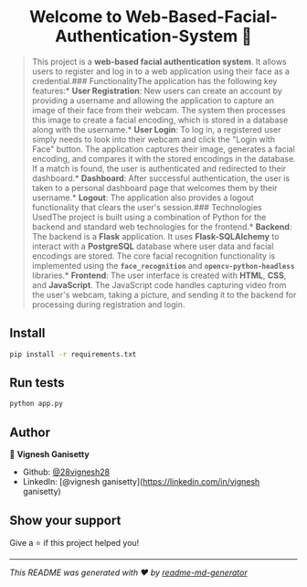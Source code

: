 <h1 align="center">Welcome to Web-Based-Facial-Authentication-System 👋</h1>
<p>
</p>

> This project is a **web-based facial authentication system**. It allows users to register and log in to a web application using their face as a credential.### FunctionalityThe application has the following key features:* **User Registration**: New users can create an account by providing a username and allowing the application to capture an image of their face from their webcam. The system then processes this image to create a facial encoding, which is stored in a database along with the username.* **User Login**: To log in, a registered user simply needs to look into their webcam and click the &#34;Login with Face&#34; button. The application captures their image, generates a facial encoding, and compares it with the stored encodings in the database. If a match is found, the user is authenticated and redirected to their dashboard.* **Dashboard**: After successful authentication, the user is taken to a personal dashboard page that welcomes them by their username.* **Logout**: The application also provides a logout functionality that clears the user's session.### Technologies UsedThe project is built using a combination of Python for the backend and standard web technologies for the frontend.* **Backend**: The backend is a **Flask** application. It uses **Flask-SQLAlchemy** to interact with a **PostgreSQL** database where user data and facial encodings are stored. The core facial recognition functionality is implemented using the **`face_recognition`** and **`opencv-python-headless`** libraries.* **Frontend**: The user interface is created with **HTML**, **CSS**, and **JavaScript**. The JavaScript code handles capturing video from the user's webcam, taking a picture, and sending it to the backend for processing during registration and login.

## Install

```sh
pip install -r requirements.txt
```

## Run tests

```sh
python app.py
```

## Author

👤 **Vignesh Ganisetty**

* Github: [@28vignesh28](https://github.com/28vignesh28)
* LinkedIn: [@vignesh ganisetty](https://linkedin.com/in/vignesh ganisetty)

## Show your support

Give a ⭐️ if this project helped you!

***
_This README was generated with ❤️ by [readme-md-generator](https://github.com/kefranabg/readme-md-generator)_